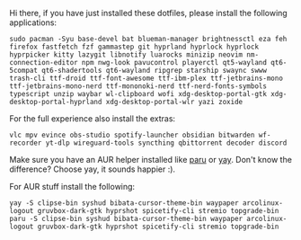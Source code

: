 Hi there, if you have just installed these dotfiles, please install the following applications:

```shell
sudo pacman -Syu base-devel bat blueman-manager brightnessctl eza feh firefox fastfetch fzf gammastep git hyprland hyprlock hyprlock hyprpicker kitty lazygit libnotify luarocks minizip neovim nm-connection-editor npm nwg-look pavucontrol playerctl qt5-wayland qt6-5compat qt6-shadertools qt6-wayland ripgrep starship swaync swww trash-cli ttf-droid ttf-font-awesome ttf-ibm-plex ttf-jetbrains-mono ttf-jetbrains-mono-nerd ttf-mononoki-nerd ttf-nerd-fonts-symbols typescript unzip waybar wl-clipboard wofi xdg-desktop-portal-gtk xdg-desktop-portal-hyprland xdg-desktop-portal-wlr yazi zoxide
```

For the full experience also install the extras:
```shell 
vlc mpv evince obs-studio spotify-launcher obsidian bitwarden wf-recorder yt-dlp wireguard-tools syncthing qbittorrent decoder discord
```

Make sure you have an AUR helper installed like [paru](https://github.com/Morganamilo/paru?tab=readme-ov-file#installation) or [yay](https://github.com/Jguer/yay?tab=readme-ov-file#installation). Don't know the difference? Choose yay, it sounds happier :).

For AUR stuff install the following:
```shell
yay -S clipse-bin syshud bibata-cursor-theme-bin waypaper arcolinux-logout gruvbox-dark-gtk hyprshot spicetify-cli stremio topgrade-bin
paru -S clipse-bin syshud bibata-cursor-theme-bin waypaper arcolinux-logout gruvbox-dark-gtk hyprshot spicetify-cli stremio topgrade-bin
```
